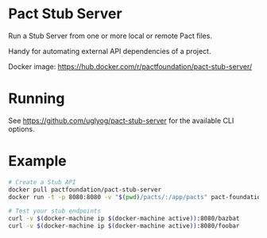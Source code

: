 # Pact Stub Server

Run a Stub Server from one or more local or remote Pact files.

Handy for automating external API dependencies of a project.

Docker image: https://hub.docker.com/r/pactfoundation/pact-stub-server/

# Running 

See https://github.com/uglyog/pact-stub-server for the available CLI options.

# Example


```sh
# Create a Stub API
docker pull pactfoundation/pact-stub-server
docker run -t -p 8080:8080 -v "$(pwd)/pacts/:/app/pacts" pact-foundation/pact-stub-server -p 8080 -d pacts

# Test your stub endpoints
curl -v $(docker-machine ip $(docker-machine active)):8080/bazbat
curl -v $(docker-machine ip $(docker-machine active)):8080/foobar
```
